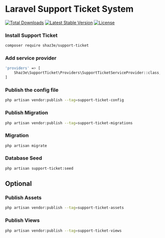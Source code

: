 # Laravel Support Ticket System

[![Total Downloads](http://poser.pugx.org/shaz3e/support-ticket/downloads)](https://packagist.org/packages/shaz3e/support-ticket)
[![Latest Stable Version](http://poser.pugx.org/shaz3e/support-ticket/v)](https://packagist.org/packages/shaz3e/support-ticket)
[![License](http://poser.pugx.org/shaz3e/support-ticket/license)](https://packagist.org/packages/shaz3e/support-ticket)

### Install Support Ticket
```bash
composer require shaz3e/support-ticket
```

### Add service provider
```bash
'providers' => [
    Shaz3e\SupportTicket\Providers\SupportTicketServiceProvider::class,
]
```

### Publish the config file
```bash
php artisan vendor:publish --tag=support-ticket-config
```

### Publish Migration
```bash
php artisan vendor:publish --tag=support-ticket-migrations
```

### Migration
```bash
php artisan migrate
```

### Database Seed
```bash
php artisan support-ticket:seed
```

## Optional

### Publish Assets
```bash
php artisan vendor:publish --tag=support-ticket-assets
```

### Publish Views
```bash
php artisan vendor:publish --tag=support-ticket-views
```
